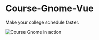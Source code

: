 # Course-Gnome-Vue

Make your college schedule faster.

![Course Gnome in action](https://i.imgur.com/JoQOFwT.png)
